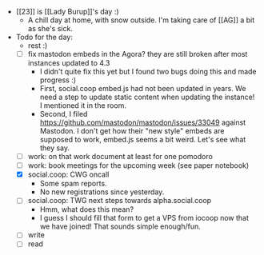 - [[23]] is [[Lady Burup]]'s day :)
  - A chill day at home, with snow outside. I'm taking care of [[AG]] a bit as she's sick.
- Todo for the day:
  - rest :)
  - [ ] fix mastodon embeds in the Agora? they are still broken after most instances updated to 4.3
    - I didn't quite fix this yet but I found two bugs doing this and made progress :)
    - First, social.coop embed.js had not been updated in years. We need a step to update static content when updating the instance! I mentioned it in the room.
    - Second, I filed https://github.com/mastodon/mastodon/issues/33049 against Mastodon. I don't get how their "new style" embeds are supposed to work, embed.js seems a bit weird. Let's see what they say.
  - [ ] work: on that work document at least for one pomodoro
  - [ ] work: book meetings for the upcoming week (see paper notebook)
  - [x] social.coop: CWG oncall
    - Some spam reports.
    - No new registrations since yesterday.
  - [ ] social.coop: TWG next steps towards alpha.social.coop 
    - Hmm, what does this mean?
    - I guess I should fill that form to get a VPS from iocoop now that we have joined! That sounds simple enough/fun.
  - [ ] write
  - [ ] read